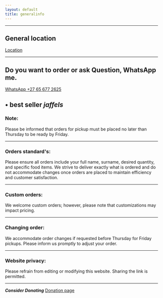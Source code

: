 ```yaml
---
layout: default
title: generalinfo
---
```


---

## General location
[Location](https://maps.app.goo.gl/ZDsmSHXYbToehVLy6)

---

## Do you want to order or ask Question, WhatsApp me. 
[WhatsApp +27 65 677 2625](https://wa.me/27656772625/)

• best seller *jaffels*
---

### Note:
Please be informed that orders for pickup must be placed no later than Thursday to be ready by Friday.

---

### Orders standard's:
Please ensure all orders include your full name, surname, desired quantity, and specific food items. We strive to deliver exactly what is ordered and do not accommodate changes once orders are placed to maintain efficiency and customer satisfaction.

---

### Custom orders:
We welcome custom orders; however, please note that customizations may impact pricing.

---

### Changing order:
We accommodate order changes if requested before Thursday for Friday pickups. Please inform us promptly to adjust your order.

---

### Website privacy:
Please refrain from editing or modifying this website. Sharing the link is permitted.

---
*__Consider Donating__*
[Donation page](https://electroboy10.github.io/TakeWay.Shop/Donation)
